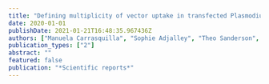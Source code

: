 ```yaml
---
title: "Defining multiplicity of vector uptake in transfected Plasmodium parasites"
date: 2020-01-01
publishDate: 2021-01-21T16:48:35.967436Z
authors: ["Manuela Carrasquilla", "Sophie Adjalley", "Theo Sanderson", "Alejandro Marin-Menendez", "Rachael Coyle", "Ruddy Montandon", "Julian C Rayner", "Alena Pance", "Marcus CS Lee"]
publication_types: ["2"]
abstract: ""
featured: false
publication: "*Scientific reports*"
---
```


